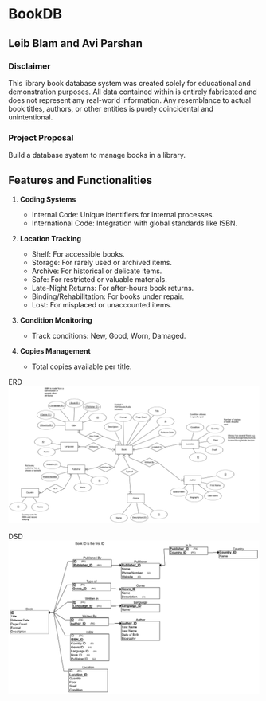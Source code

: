 # BookDB

## Leib Blam and Avi Parshan

### Disclaimer

This library book database system was created solely for educational and demonstration purposes. All data contained within is entirely fabricated and does not represent any real-world information. Any resemblance to actual book titles, authors, or other entities is purely coincidental and unintentional. 

### Project Proposal

Build a database system to manage books in a library.  

## Features and Functionalities  
1. **Coding Systems**  
   - Internal Code: Unique identifiers for internal processes.  
   - International Code: Integration with global standards like ISBN.  

2. **Location Tracking**  
   - Shelf: For accessible books.  
   - Storage: For rarely used or archived items.  
   - Archive: For historical or delicate items.  
   - Safe: For restricted or valuable materials.  
   - Late-Night Returns: For after-hours book returns.  
   - Binding/Rehabilitation: For books under repair.  
   - Lost: For misplaced or unaccounted items.  

3. **Condition Monitoring**  
   - Track conditions: New, Good, Worn, Damaged.  

4. **Copies Management**  
   - Total copies available per title.  


ERD
![ERDimage](https://github.com/avipars/DB-Mini-Project/blob/main/Diagrams/BookERDMap.png?raw=true)

DSD
![DSDimage](https://github.com/avipars/DB-Mini-Project/blob/main/Diagrams/BookDSDMap.png?raw=true)